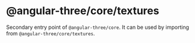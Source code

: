 # @angular-three/core/textures

Secondary entry point of `@angular-three/core`. It can be used by importing from `@angular-three/core/textures`.
